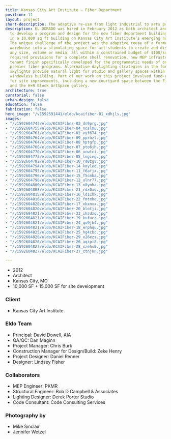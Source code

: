 ```yaml
---
title: Kansas City Art Institute – Fiber Department
position: 11
layout: project
short-description: The adaptive re-use from light industrial to arts programming.
description: EL DORADO was hired in February 2012 as both architect and general contractor
  to develop a program and design for the new fiber department building, to be located
  in a 10,000 sq ft building on Kansas City Art Institute’s emerging north campus.
  The unique challenge of the project was the adaptive reuse of a former data storage
  warehouse into a stimulating space for art students to create and display work in
  any size, volume or media, all within a constrained budget of $100/sq ft. The project
  required provisions for a complete shell renovation, new MEP infrastructure and
  tenant finish specifically developed for the programmatic needs of one of the nation’s
  premier fiber programs. Alternative daylighting strategies in the form of Sonotube
  skylights provide natural light for studio and gallery spaces within an otherwise
  windowless building. Part of our work on this project involved fund-raising assistance
  for site improvements, including a new courtyard space between the Fiber Building
  and the H+R Block ArtSpace gallery.
architecture: true
curatorial: false
urban-design: false
education: false
fabrication: false
hero_image: "/v1592591441/eldo/kcaifiber-01_xdhjls.jpg"
images:
- "/v1592604743/eldo/KCAIFiber-03_ds9prg.jpg"
- "/v1592604755/eldo/KCAIFiber-04_ncslmu.jpg"
- "/v1592604761/eldo/KCAIFiber-02_vyf674.jpg"
- "/v1592604764/eldo/KCAIFiber-09_pprhzl.jpg"
- "/v1592604764/eldo/KCAIFiber-08_hptgfp.jpg"
- "/v1592604766/eldo/KCAIFiber-07_pto6jh.jpg"
- "/v1592604770/eldo/KCAIFiber-06_ucwtci.jpg"
- "/v1592604773/eldo/KCAIFiber-05_lngieg.jpg"
- "/v1592604792/eldo/KCAIFiber-10_ro8zgv.jpg"
- "/v1592604794/eldo/KCAIFiber-14_koyled.jpg"
- "/v1592604795/eldo/KCAIFiber-11_f6afjx.jpg"
- "/v1592604796/eldo/KCAIFiber-15_f5cmba.jpg"
- "/v1592604796/eldo/KCAIFiber-12_ulnr77.jpg"
- "/v1592604800/eldo/KCAIFiber-13_x8ynha.jpg"
- "/v1592604808/eldo/KCAIFiber-21_rdx0uq.jpg"
- "/v1592604815/eldo/KCAIFiber-16_ld11hk.jpg"
- "/v1592604816/eldo/KCAIFiber-22_fmtmhe.jpg"
- "/v1592604820/eldo/KCAIFiber-17_xkxnxx.jpg"
- "/v1592604820/eldo/KCAIFiber-20_blotji.jpg"
- "/v1592604821/eldo/KCAIFiber-23_ihzdzq.jpg"
- "/v1592604821/eldo/KCAIFiber-19_kufucz.jpg"
- "/v1592604821/eldo/KCAIFiber-24_qu9jb4.jpg"
- "/v1592604821/eldo/KCAIFiber-18_erphqu.jpg"
- "/v1592604825/eldo/KCAIFiber-25_hg4cbc.jpg"
- "/v1592604826/eldo/KCAIFiber-29_x26ezs.jpg"
- "/v1592604826/eldo/KCAIFiber-26_aqipi8.jpg"
- "/v1592604827/eldo/KCAIFiber-28_szehu0.jpg"
- "/v1592604827/eldo/KCAIFiber-27_ctnjnn.jpg"

---
```

- 2012
- Architect
- Kansas City, MO
- 10,000 SF + 15,000 SF for site development

### Client
- Kansas City Art Institute

### Eldo Team
- Principal: David Dowell, AIA
- QA/QC: Dan Maginn
- Project Manager: Chris Burk
- Construction Manager for Design/Build: Zeke Henry
- Project Designer: Daniel Renner
- Designer: Lindsey Fisher

### Collaborators
- MEP Engineer: PKMR
- Structural Engineer: Bob D Campbell & Associates
- Lighting Designer: Derek Porter Studio
- Code Consultant: Code Consulting Services

### Photography by
- Mike Sinclair
- Jennifer Wetzel